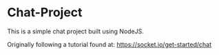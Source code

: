 # Chat-Project

This is a simple chat project built using NodeJS.

Originally following a tutorial found at: https://socket.io/get-started/chat
